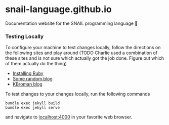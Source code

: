 # snail-language.github.io
Documentation website for the SNAIL programming language 🐌

### Testing Locally

To configure your machine to test changes locally, follow the directions on the following sites and play around (TODO Charlie used a combination of these sites and is not sure which actually got the job done. Figure out which of them actually do the thing)
- [Installing Ruby](https://mac.install.guide/ruby/13.html)
- [Some random blog](https://pengyizhang.github.io/2020/03/18/jekyll/)
- [KBroman blog](https://kbroman.org/simple_site/pages/local_test.html)

To test changes to your changes locally, run the following commands

```
bundle exec jekyll build
bundle exec jekyll serve
```

and navigate to [localhost:4000](http://localhost:4000/) in your favorite web browser.

